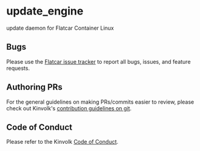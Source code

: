 # update_engine

update daemon for Flatcar Container Linux

## Bugs

Please use the [Flatcar issue tracker][bugs] to report all bugs, issues, and feature requests.

[bugs]: https://github.com/kinvolk/flatcar/issues/new?labels=component/update-engine

## Authoring PRs

For the general guidelines on making PRs/commits easier to review, please check out
Kinvolk's
[contribution guidelines on git](https://github.com/kinvolk/contribution/tree/master/topics/git.md).

## Code of Conduct

Please refer to the Kinvolk [Code of Conduct](https://github.com/kinvolk/contribution/blob/master/CODE_OF_CONDUCT.md).


